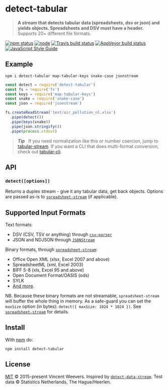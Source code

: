 # detect-tabular

> **A stream that detects tabular data (spreadsheets, dsv or json) and yields objects. Spreadsheets and DSV must have a header.**  
> Supports 20+ different file formats.

[![npm status](http://img.shields.io/npm/v/detect-tabular.svg)](https://www.npmjs.org/package/detect-tabular)
[![node](https://img.shields.io/node/v/detect-tabular.svg)](https://www.npmjs.org/package/detect-tabular)
[![Travis build status](https://img.shields.io/travis/vweevers/detect-tabular.svg?label=travis)](http://travis-ci.org/vweevers/detect-tabular)
[![AppVeyor build status](https://img.shields.io/appveyor/ci/vweevers/detect-tabular.svg?label=appveyor)](https://ci.appveyor.com/project/vweevers/detect-tabular)
[![JavaScript Style Guide](https://img.shields.io/badge/code_style-standard-brightgreen.svg)](https://standardjs.com)

## Example

`npm i detect-tabular map-tabular-keys snake-case jsonstream`

```js
const detect = require('detect-tabular')
const fs = require('fs')
const keys = require('map-tabular-keys')
const snake = require('snake-case')
const json = require('jsonstream')

fs.createReadStream('test/air_pollution_nl.xlsx')
  .pipe(detect())
  .pipe(keys(snake))
  .pipe(json.stringify())
  .pipe(process.stdout)
```

> **_Tip_**   If you need normalization like this or number coercion, jump to [tabular-stream](https://www.npmjs.org/package/tabular-stream). If you want a CLI that does multi-format conversion, check out [tabular-cli](https://www.npmjs.org/package/tabular-cli).

## API

### `detect([options])`

Returns a duplex stream - give it any tabular data, get back objects. Options are passed as-is to [`spreadsheet-stream`](https://github.com/vweevers/spreadsheet-stream) (if applicable).

## Supported Input Formats

Text formats:

- DSV (CSV, TSV or anything) through [`csv-parser`](https://npmjs.com/package/csv-parser)
- JSON and NDJSON through [`JSONStream`](https://npmjs.com/package/JSONStream)

Binary formats, through [`spreadsheet-stream`](https://github.com/vweevers/spreadsheet-stream):

- Office Open XML (xlsx, Excel 2007 and above)
- SpreadsheetML (xml, Excel 2003)
- BIFF 5-8 (xls, Excel 95 and above)
- Open Document Format/OASIS (ods)
- SYLK
- [And more](https://github.com/SheetJS/js-xlsx).

NB. Because these binary formats are not streamable, `spreadsheet-stream` will buffer the whole thing in memory. As a safe-guard you can set the `maxSize` option (in bytes): `detect({ maxSize: 1024 * 1024 })`. See [`spreadsheet-stream`](https://github.com/vweevers/spreadsheet-stream) for details.

## Install

With [npm](https://npmjs.org) do:

```
npm install detect-tabular
```

## License

[MIT](LICENSE.md) © 2015-present Vincent Weevers. Inspired by [`detect-data-stream`](https://www.npmjs.com/package/detect-data-stream).  Test data © Statistics Netherlands, The Hague/Heerlen.
